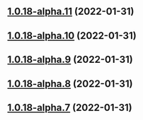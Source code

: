 ## [1.0.18-alpha.11](https://github.com/zhaoyiming0803/async-worker-threads-pool/compare/v1.0.18-alpha.10...v1.0.18-alpha.11) (2022-01-31)



## [1.0.18-alpha.10](https://github.com/zhaoyiming0803/async-worker-threads-pool/compare/v1.0.18-alpha.9...v1.0.18-alpha.10) (2022-01-31)



## [1.0.18-alpha.9](https://github.com/zhaoyiming0803/async-worker-threads-pool/compare/v1.0.18-alpha.8...v1.0.18-alpha.9) (2022-01-31)



## [1.0.18-alpha.8](https://github.com/zhaoyiming0803/async-worker-threads-pool/compare/v1.0.18-alpha.7...v1.0.18-alpha.8) (2022-01-31)



## [1.0.18-alpha.7](https://github.com/zhaoyiming0803/async-worker-threads-pool/compare/v1.0.18-alpha.6...v1.0.18-alpha.7) (2022-01-31)




